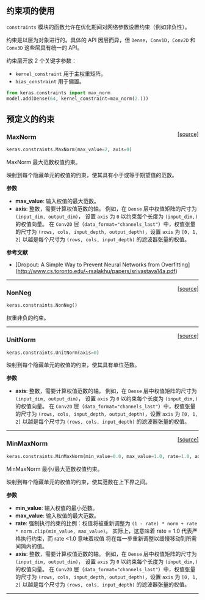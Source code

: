 ## 约束项的使用

`constraints` 模块的函数允许在优化期间对网络参数设置约束（例如非负性）。

约束是以层为对象进行的。具体的 API 因层而异，但 `Dense`，`Conv1D`，`Conv2D` 和 `Conv3D` 这些层具有统一的 API。

约束层开放 2 个关键字参数：

- `kernel_constraint` 用于主权重矩阵。
- `bias_constraint` 用于偏置。

```python
from keras.constraints import max_norm
model.add(Dense(64, kernel_constraint=max_norm(2.)))
```

## 预定义的约束


<span style="float:right;">[[source]](https://github.com/keras-team/keras/blob/master/keras/constraints.py#L22)</span>
### MaxNorm

```python
keras.constraints.MaxNorm(max_value=2, axis=0)
```

MaxNorm 最大范数权值约束。

映射到每个隐藏单元的权值的约束，使其具有小于或等于期望值的范数。

__参数__

- __max_value__: 输入权值的最大范数。
- __axis__: 整数，需要计算权值范数的轴。
    例如，在 `Dense` 层中权值矩阵的尺寸为 `(input_dim, output_dim)`，
    设置 `axis` 为 `0` 以约束每个长度为 `(input_dim,)` 的权值向量。
    在 `Conv2D` 层（`data_format="channels_last"`）中，权值张量的尺寸为
    `(rows, cols, input_depth, output_depth)`，设置 `axis` 为 `[0, 1, 2]` 
    以越是每个尺寸为 `(rows, cols, input_depth)` 的滤波器张量的权值。

__参考文献__

- [Dropout: A Simple Way to Prevent Neural Networks from Overfitting]
(http://www.cs.toronto.edu/~rsalakhu/papers/srivastava14a.pdf)

----

<span style="float:right;">[[source]](https://github.com/keras-team/keras/blob/master/keras/constraints.py#L61)</span>
### NonNeg

```python
keras.constraints.NonNeg()
```

权重非负的约束。

----

<span style="float:right;">[[source]](https://github.com/keras-team/keras/blob/master/keras/constraints.py#L69)</span>
### UnitNorm

```python
keras.constraints.UnitNorm(axis=0)
```

映射到每个隐藏单元的权值的约束，使其具有单位范数。

__参数__

- __axis__: 整数，需要计算权值范数的轴。
    例如，在 `Dense` 层中权值矩阵的尺寸为 `(input_dim, output_dim)`，
    设置 `axis` 为 `0` 以约束每个长度为 `(input_dim,)` 的权值向量。
    在 `Conv2D` 层（`data_format="channels_last"`）中，权值张量的尺寸为
    `(rows, cols, input_depth, output_depth)`，设置 `axis` 为 `[0, 1, 2]` 
    以越是每个尺寸为 `(rows, cols, input_depth)` 的滤波器张量的权值。

----

<span style="float:right;">[[source]](https://github.com/keras-team/keras/blob/master/keras/constraints.py#L98)</span>
### MinMaxNorm

```python
keras.constraints.MinMaxNorm(min_value=0.0, max_value=1.0, rate=1.0, axis=0)
```

MinMaxNorm 最小/最大范数权值约束。

映射到每个隐藏单元的权值的约束，使其范数在上下界之间。

__参数__

- __min_value__: 输入权值的最小范数。
- __max_value__: 输入权值的最大范数。
- __rate__: 强制执行约束的比例：权值将被重新调整为
    `(1 - rate) * norm + rate * norm.clip(min_value, max_value)`。
    实际上，这意味着 rate = 1.0 代表严格执行约束，而 rate <1.0 意味着权值
    将在每一步重新调整以缓慢移动到所需间隔内的值。
- __axis__: 整数，需要计算权值范数的轴。
    例如，在 `Dense` 层中权值矩阵的尺寸为 `(input_dim, output_dim)`，
    设置 `axis` 为 `0` 以约束每个长度为 `(input_dim,)` 的权值向量。
    在 `Conv2D` 层（`data_format="channels_last"`）中，权值张量的尺寸为
    `(rows, cols, input_depth, output_depth)`，设置 `axis` 为 `[0, 1, 2]` 
    以越是每个尺寸为 `(rows, cols, input_depth)` 的滤波器张量的权值。


---